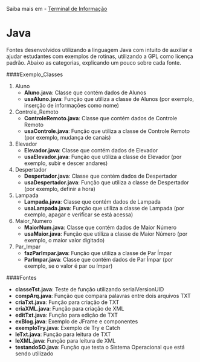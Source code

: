 Saiba mais em - [Terminal de Informação](http://terminaldeinformacao.com)

# Java
Fontes desenvolvidos utilizando a linguagem Java com intuito de auxiliar e ajudar estudantes com exemplos de rotinas, utilizando a GPL como licença padrão.
Abaixo as categorias, explicando um pouco sobre cada fonte.

####Exemplo_Classes
1. Aluno
   * **Aluno.java**: Classe que contém dados de Alunos
   * **usaAluno.java**: Função que utiliza a classe de Alunos (por exemplo, inserção de informações como nome)
2. Controle_Remoto
   * **ControleRemoto.java**: Classe que contém dados de Controle Remoto
   * **usaControle.java**: Função que utiliza a classe de Controle Remoto (por exemplo, mudança de canais)
3. Elevador
   * **Elevador.java**: Classe que contém dados de Elevador
   * **usaElevador.java**: Função que utiliza a classe de Elevador (por exemplo, subir e descer andares)
2. Despertador
   * **Despertador.java**: Classe que contém dados de Despertador
   * **usaDespertador.java**: Função que utiliza a classe de Despertador (por exemplo, definir a hora)
5. Lampada
   * **Lampada.java**: Classe que contém dados de Lampada
   * **usaLampada.java**: Função que utiliza a classe de Lampada (por exemplo, apagar e verificar se está acessa)
6. Maior_Numero
   * **MaiorNum.java**: Classe que contém dados de Maior Número
   * **usaMaior.java**: Função que utiliza a classe de Maior Número (por exemplo, o maior valor digitado)
7. Par_Impar
   * **fazParImpar.java**: Função que utiliza a classe de Par Ímpar
   * **ParImpar.java**: Classe que contém dados de Par Ímpar (por exemplo, se o valor é par ou ímpar)
	
####Fontes
   * **classeTst.java**: Teste de função utilizando serialVersionUID
   * **compArq.java**: Função que compara palavras entre dois arquivos TXT
   * **criaTxt.java**: Função para criação de TXT
   * **criaXML.java**: Função para criação de XML
   * **editTxt.java**: Função para edição de TXT
   * **exBlog.java**: Exemplo de JFrame e componentes
   * **exemploTry.java**: Exemplo de Try e Catch
   * **leTxt.java**: Função para leitura de TXT
   * **leXML.java**: Função para leitura de XML
   * **testandoSO.java**: Função que testa o Sistema Operacional que está sendo utilizado
